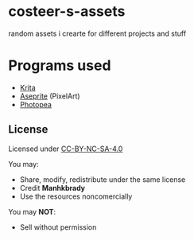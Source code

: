 # costeer-s-assets
random assets i crearte for different projects and stuff

# Programs used
- [Krita](https://krita.org/en/)
- [Aseprite](https://www.aseprite.org/) (PixelArt)
- [Photopea](https://www.photopea.com/)



## License
Licensed under [CC-BY-NC-SA-4.0](https://creativecommons.org/licenses/by-nc-sa/4.0/deed.en)

You may:
- Share, modify, redistribute under the same license
- Credit **Manhkbrady**
- Use the resources noncomercially

You may **NOT**:
- Sell without permission
